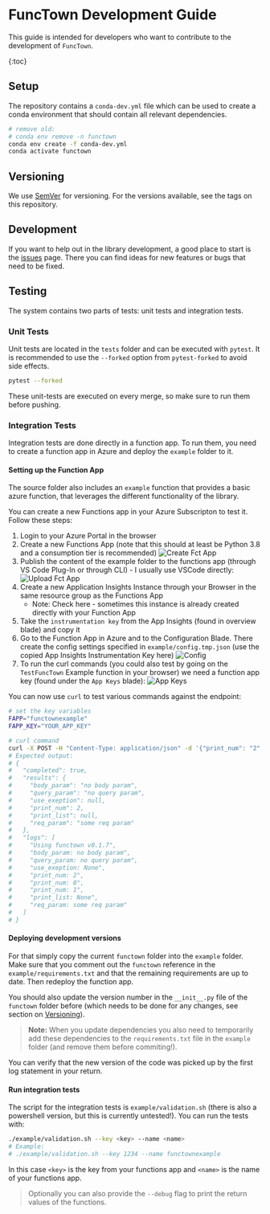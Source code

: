 # FuncTown Development Guide

This guide is intended for developers who want to contribute to the development of
`FuncTown`.

{:toc}

## Setup

The repository contains a `conda-dev.yml` file which can be used to create a conda
environment that should contain all relevant dependencies.

```bash
# remove old:
# conda env remove -n functown
conda env create -f conda-dev.yml
conda activate functown
```

## Versioning

We use [SemVer](http://semver.org/) for versioning. For the versions available, see the
tags on this repository.

## Development

If you want to help out in the library development, a good place to start is the
[issues](https://github.com/felixnext/python-functown/issues) page. There you can find
ideas for new features or bugs that need to be fixed.

## Testing

The system contains two parts of tests: unit tests and integration tests.

### Unit Tests

Unit tests are located in the `tests` folder and can be executed with `pytest`. It is
recommended to use the `--forked` option from `pytest-forked` to avoid side effects.

```bash
pytest --forked
```

These unit-tests are executed on every merge, so make sure to run them before pushing.

### Integration Tests

Integration tests are done directly in a function app. To run them, you need to create
a function app in Azure and deploy the `example` folder to it.

#### Setting up the Function App

The source folder also includes an `example` function that provides a basic azure function,
that leverages the different functionality of the library.

You can create a new Functions app in your Azure Subscripton to test it. Follow these steps:

1. Login to your Azure Portal in the browser
2. Create a new Functions App (note that this should at least be Python 3.8 and a consumption tier is recommended)
    ![Create Fct App](../assets/example_create-fct.png)
3. Publish the content of the example folder to the functions app (through VS Code Plug-In or through CLI) - I usually use VSCode directly:
    ![Upload Fct App](../assets/example_upload-fct.png)
4. Create a new Application Insights Instance through your Browser in the same resource group as the Functions App
    * Note: Check here - sometimes this instance is already created directly with your Function App
5. Take the `instrumentation key` from the App Insights (found in overview blade) and copy it
6. Go to the Function App in Azure and to the Configuration Blade. There create the config settings specified in `example/config.tmp.json` (use the copied App Insights Instrumentation Key here)
    ![Config](../assets/example_config-settings.png)
7. To run the curl commands (you could also test by going on the `TestFuncTown` Example function in your browser) we need a function app key (found under the `App Keys` blade):
    ![App Keys](../assets/example_get-key.png)

You can now use `curl` to test various commands against the endpoint:

```bash
# set the key variables
FAPP="functownexample"
FAPP_KEY="YOUR_APP_KEY"

# curl command
curl -X POST -H "Content-Type: application/json" -d '{"print_num": "2", "req": "some req param"}' "https://${FAPP}.azurewebsites.net/api/TestFuncTown?code=${FAPP_KEY}"
# Expected output:
# {
#   "completed": true,
#   "results": {
#     "body_param": "no body param",
#     "query_param": "no query param",
#     "use_exeption": null,
#     "print_num": 2,
#     "print_list": null,
#     "req_param": "some req param"
#   },
#   "logs": [
#     "Using functown v0.1.7",
#     "body_param: no body param",
#     "query_param: no query param",
#     "use_exeption: None",
#     "print_num: 2",
#     "print_num: 0",
#     "print_num: 1",
#     "print_list: None",
#     "req_param: some req param"
#   ]
# }
```

#### Deploying development versions

For that simply copy the current `functown` folder into the `example` folder.
Make sure that you comment out the `functown` reference in the
`example/requirements.txt` and that the remaining requirements are up to date. Then
redeploy the function app.

You should also update the version number in the `__init__.py` file of the `functown`
folder before (which needs to be done for any changes, see section on
[Versioning](#versioning)).

> **Note:** When you update dependencies you also need to temporarily add these
> dependencies to the `requirements.txt` file in the `example` folder (and remove them
> before commiting!).

You can verify that the new version of the code was picked up by the first log statement
in your return.

#### Run integration tests

The script for the integration tests is `example/validation.sh` (there is also a
powershell version, but this is currently untested!).
You can run the tests with:

```bash
./example/validation.sh --key <key> --name <name>
# Example:
# ./example/validation.sh --key 1234 --name functownexample
```

In this case `<key>` is the key from your functions app and `<name>` is the name of
your functions app.

> Optionally you can also provide the `--debug` flag to print the return values of the
> functions.
